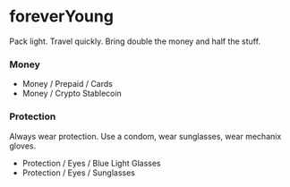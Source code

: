 # foreverYoung
Pack light. Travel quickly. Bring double the money and half the stuff.

### Money
- Money / Prepaid / Cards
- Money / Crypto Stablecoin

### Protection
Always wear protection. Use a condom, wear sunglasses, wear mechanix gloves.
- Protection / Eyes / Blue Light Glasses
- Protection / Eyes / Sunglasses
